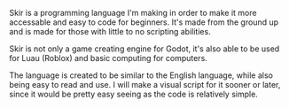 Skir is a programming language I'm making in order to make it more accessable and easy to code for beginners. It's made from the ground up and is made for those with little to no scripting abilities.

Skir is not only a game creating engine for Godot, it's also able to be used for Luau (Roblox) and basic computing for computers.

The language is created to be similar to the English language, while also being easy to read and use. I will make a visual script for it sooner or later, since it would be pretty easy seeing as the code is relatively simple.
